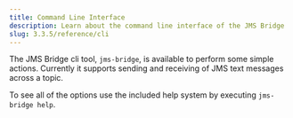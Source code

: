 ```yaml
---
title: Command Line Interface
description: Learn about the command line interface of the JMS Bridge
slug: 3.3.5/reference/cli
---
```


The JMS Bridge cli tool, `jms-bridge`, is available to perform some simple actions.
Currently it supports sending and receiving of JMS text messages across a topic.

To see all of the options use the included help system by executing `jms-bridge help`.
